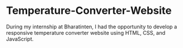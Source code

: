 # Temperature-Converter-Website
During my internship at Bharatinten, I had the opportunity to develop a responsive temperature converter website using HTML, CSS, and JavaScript. 
